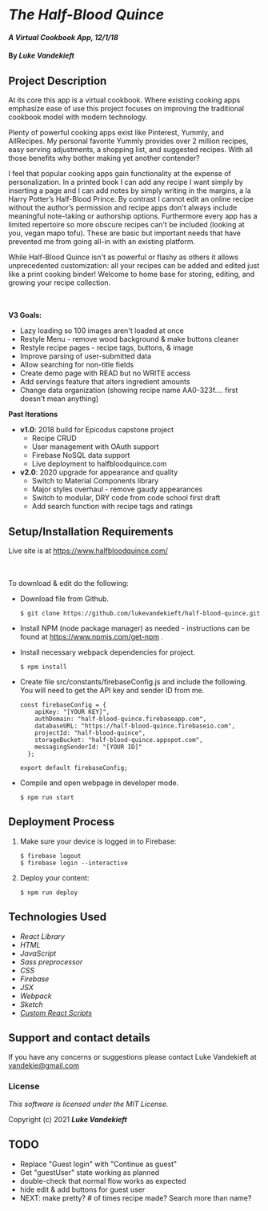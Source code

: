 # _The Half-Blood Quince_

#### _A Virtual Cookbook App, 12/1/18_

#### By _**Luke Vandekieft**_

## Project Description

At its core this app is a virtual cookbook. Where existing cooking apps emphasize ease of use this project focuses on improving the traditional cookbook model with modern technology.

Plenty of powerful cooking apps exist like Pinterest, Yummly, and AllRecipes. My personal favorite Yummly provides over 2 million recipes, easy serving adjustments, a shopping list, and suggested recipes. With all those benefits why bother making yet another contender?

I feel that popular cooking apps gain functionality at the expense of personalization. In a printed book I can add any recipe I want simply by inserting a page and I can add notes by simply writing in the margins, a la Harry Potter’s Half-Blood Prince. By contrast I cannot edit an online recipe without the author’s permission and recipe apps don't always include meaningful note-taking or authorship options. Furthermore every app has a limited repertoire so more obscure recipes can't be included (looking at you, vegan mapo tofu). These are basic but important needs that have prevented me from going all-in with an existing platform.

While Half-Blood Quince isn't as powerful or flashy as others it allows unprecedented customization: all your recipes can be added and edited just like a print cooking binder! Welcome to home base for storing, editing, and growing your recipe collection.
<br>
<br>
<br>

**V3 Goals:**

* Lazy loading so 100 images aren't loaded at once
* Restyle Menu - remove wood background & make buttons cleaner
* Restyle recipe pages - recipe tags, buttons, & image
* Improve parsing of user-submitted data
* Allow searching for non-title fields
* Create demo page with READ but no WRITE access
* Add servings feature that alters ingredient amounts
* Change data organization (showing recipe name AA0-323f.... first doesn't mean anything)

**Past Iterations**
* **v1.0**: 2018 build for Epicodus capstone project
    * Recipe CRUD
    * User management with OAuth support
    * Firebase NoSQL data support
    * Live deployment to halfbloodquince.com
* **v2.0**: 2020 upgrade for appearance and quality
    * Switch to Material Components library
    * Major styles overhaul - remove gaudy appearances
    * Switch to modular, DRY code from code school first draft
    * Add search function with recipe tags and ratings

## Setup/Installation Requirements

Live site is at https://www.halfbloodquince.com/         
<br>
<br>

To download & edit do the following:

* Download file from Github.

      $ git clone https://github.com/lukevandekieft/half-blood-quince.git

* Install NPM (node package manager) as needed - instructions can be found at https://www.npmjs.com/get-npm .

* Install necessary webpack dependencies for project.

      $ npm install

* Create file src/constants/firebaseConfig.js and include the following. You will need to get the API key and sender ID from me.

      const firebaseConfig = {
          apiKey: "[YOUR KEY]",
          authDomain: "half-blood-quince.firebaseapp.com",
          databaseURL: "https://half-blood-quince.firebaseio.com",
          projectId: "half-blood-quince",
          storageBucket: "half-blood-quince.appspot.com",
          messagingSenderId: "[YOUR ID]"
        };

      export default firebaseConfig;

* Compile and open webpage in developer mode.

      $ npm run start

## Deployment Process

1. Make sure your device is logged in to Firebase:
    ```
    $ firebase logout
    $ firebase login --interactive
    ```

2. Deploy your content:
    ```
    $ npm run deploy
    ```

## Technologies Used

* _React Library_
* _HTML_
* _JavaScript_
* _Sass preprocessor_
* _CSS_
* _Firebase_
* _JSX_
* _Webpack_
* _Sketch_
* [_Custom React Scripts_](https://www.npmjs.com/package/custom-react-scripts)

## Support and contact details

If you have any concerns or suggestions please contact Luke Vandekieft at vandekie@gmail.com

### License

*This software is licensed under the MIT License.*

Copyright (c) 2021 **_Luke Vandekieft_**

## TODO
- Replace "Guest login" with "Continue as guest"
- Get "guestUser" state working as planned
- double-check that normal flow works as expected
- hide edit & add buttons for guest user
- NEXT: make pretty? # of times recipe made? Search more than name?
